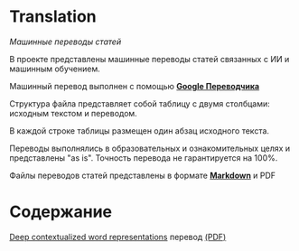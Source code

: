 # Translation
*Машинные переводы статей*

В проекте представлены машинные переводы статей связанных с ИИ и машинным обучением.

Машинный перевод выполнен с помощью **[Google Переводчика](https://translate.google.ru)**

Структура файла представляет собой таблицу с двумя столбцами: исходным текстом и переводом.

В каждой строке таблицы размещен один абзац исходного текста.

Переводы выполнялись в образовательных и ознакомительных целях и представлены "as is". Точность перевода не гарантируется на 100%.

Файлы переводов статей представлены в формате **[Markdown](https://ru.wikipedia.org/wiki/Markdown)** и PDF

# Содержание

[Deep contextualized word representations](https://github.com/galagankv/Translation/blob/main/original/Deep_contextualized_word_representations.pdf)  перевод [(PDF)](https://github.com/galagankv/Translation/blob/main/translations/PDF/Deep_contextualized_word_representations_(%D0%BF%D0%B5%D1%80%D0%B5%D0%B2%D0%BE%D0%B4).pdf)
